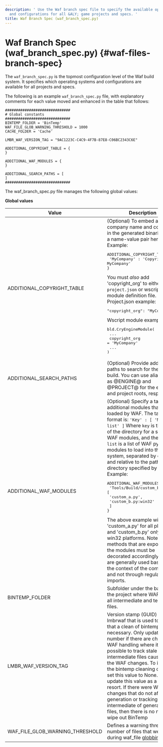 ```yaml
---
description: ' Use the Waf branch spec file to specify the available operating systems
  and configurations for all &ALY; game projects and specs. '
title: Waf Branch Spec (waf_branch_spec.py)
---
```

# Waf Branch Spec \(waf\_branch\_spec\.py\) {#waf-files-branch-spec}

The `waf_branch_spec.py` is the topmost configuration level of the Waf build system\. It specifies which operating systems and configurations are available for all projects and specs\.

The following is an example `waf_branch_spec.py` file, with explanatory comments for each value moved and enhanced in the table that follows:

```
##############################
# Global constants
##############################
BINTEMP_FOLDER = 'BinTemp'
WAF_FILE_GLOB_WARNING_THRESHOLD = 1000
CACHE_FOLDER = 'Cache'

LMBR_WAF_VERSION_TAG = "9AC1223C-C4C9-4F7B-87E8-C06BC2343C6E"

ADDITIONAL_COPYRIGHT_TABLE = {
}

ADDITIONAL_WAF_MODULES = {
}

ADDITIONAL_SEARCH_PATHS = [
]
##############################
```

The waf\_branch\_spec\.py file manages the following global values:


**Global values**

| Value | Description |
| --- | --- |
| ADDITIONAL\_COPYRIGHT\_TABLE |  \(Optional\) To embed a company name and copyright in the generated binaries, add a name\-value pair here\. Example: <pre>ADDITIONAL_COPYRIGHT_TABLE = {<br />    'MyCompany' : 'Copyright (c) MyCompany'<br />}</pre> You must *also* add 'copyright\_org' to either your `project.json` or wscript module definition file\. Project\.json example: <pre>"copyright_org": "MyCompany"</pre> Wscript module example: <pre>bld.CryEngineModule(<br />  ...<br />    copyright_org = 'MyCompany'<br />  ...<br />)</pre>  |
| ADDITIONAL\_SEARCH\_PATHS | \(Optional\) Provide additional paths to search for the WAF build\. You can use aliases such as @ENGINE@ and @PROJECT@ for the engine and project roots, respectively\. |
| ADDITIONAL\_WAF\_MODULES |  \(Optional\) Specify a table of additional modules that will be loaded by WAF\. The table format is: `'Key' : [ 'Module list' ]` Where `key` is the path of the directory for a set of WAF modules, and the `module list` is a list of WAF python modules to load into the build system, separated by commas and relative to the path directory specified by the key\. Example: <pre>ADDITIONAL_WAF_MODULES = {<br />    'Tools/Build/custom_build' : [<br />        'custom_a.py',<br />        'custom_b.py:win32'<br />    ]<br />}</pre> The above example will load 'custom\_a\.py' for all platforms, and 'custom\_b\.py' only for win32 platforms\. Note that the methods that are exposed in the modules must be decorated accordingly, as they are generally used based on the context of the command, and not through regular python imports\.  |
| BINTEMP\_FOLDER | Subfolder under the base of the project where WAF stores all intermediate and temporary files\. |
| LMBR\_WAF\_VERSION\_TAG | Version stamp \(GUID\) of lmbrwaf that is used to signal that a clean of bintemp is necessary\. Only update this number if there are changes in WAF handling where it is not possible to track stale intermediate files caused by the WAF changes\. To ignore the bintemp cleaning check, set this value to None\. Only update this value as a last resort\. If there were WAF changes that do not affect the generation or tracking of intermediate of generated files, then there is no need to wipe out BinTemp |
| WAF\_FILE\_GLOB\_WARNING\_THRESHOLD | Defines a warning threshold in number of files that were hit during waf\_file [globbing](/docs/userguide/waf/files-filelist#waf-files-filelist-file-globbing)\. |